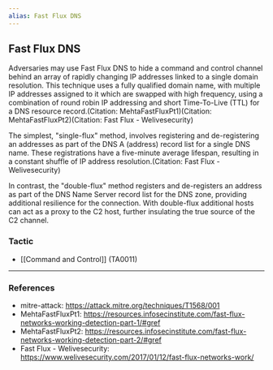 ```yaml
---
alias: Fast Flux DNS
---
```


## Fast Flux DNS

Adversaries may use Fast Flux DNS to hide a command and control channel behind an array of rapidly changing IP addresses linked to a single domain resolution. This technique uses a fully qualified domain name, with multiple IP addresses assigned to it which are swapped with high frequency, using a combination of round robin IP addressing and short Time-To-Live (TTL) for a DNS resource record.(Citation: MehtaFastFluxPt1)(Citation: MehtaFastFluxPt2)(Citation: Fast Flux - Welivesecurity)

The simplest, "single-flux" method, involves registering and de-registering an addresses as part of the DNS A (address) record list for a single DNS name. These registrations have a five-minute average lifespan, resulting in a constant shuffle of IP address resolution.(Citation: Fast Flux - Welivesecurity)

In contrast, the "double-flux" method registers and de-registers an address as part of the DNS Name Server record list for the DNS zone, providing additional resilience for the connection. With double-flux additional hosts can act as a proxy to the C2 host, further insulating the true source of the C2 channel.


### Tactic

- [[Command and Control]] (TA0011)


---
### References

- mitre-attack: https://attack.mitre.org/techniques/T1568/001
- MehtaFastFluxPt1: https://resources.infosecinstitute.com/fast-flux-networks-working-detection-part-1/#gref
- MehtaFastFluxPt2: https://resources.infosecinstitute.com/fast-flux-networks-working-detection-part-2/#gref
- Fast Flux - Welivesecurity: https://www.welivesecurity.com/2017/01/12/fast-flux-networks-work/
